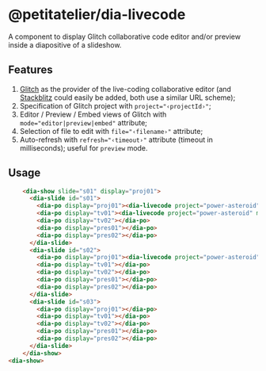 # @petitatelier/dia-livecode

A component to display Glitch collaborative code editor and/or preview inside a diapositive of a slideshow.

## Features

1. [Glitch](https://glitch.com/) as the provider of the live-coding collaborative editor (and [Stackblitz](https://stackblitz.com/) could easily be added, both use a similar URL scheme);
2. Specification of Glitch project with `project="‹projectId›"`;
3. Editor / Preview / Embed views of Glitch with `mode="editor|preview|embed"` attribute;
4. Selection of file to edit with `file="‹filename›"` attribute;
5. Auto-refresh with `refresh="‹timeout›"` attribute (timeout in milliseconds); useful for `preview` mode.

## Usage

```html
    <dia-show slide="s01" display="proj01">
      <dia-slide id="s01">
        <dia-po display="proj01"><dia-livecode project="power-asteroid" mode="editor" file="index.html"></dia-livecode></dia-po>
        <dia-po display="tv01"><dia-livecode project="power-asteroid" mode="preview" refresh="5000"></dia-livecode></dia-po>
        <dia-po display="tv02"></dia-po>
        <dia-po display="pres01"></dia-po>
        <dia-po display="pres02"></dia-po>
      </dia-slide>
      <dia-slide id="s02">
        <dia-po display="proj01"><dia-livecode project="power-asteroid" mode="embed" file="index.html"></dia-livecode></dia-po>
        <dia-po display="tv01"></dia-po>
        <dia-po display="tv02"></dia-po>
        <dia-po display="pres01"></dia-po>
        <dia-po display="pres02"></dia-po>
      </dia-slide>
      <dia-slide id="s03">
        <dia-po display="proj01"></dia-po>
        <dia-po display="tv01"></dia-po>
        <dia-po display="tv02"></dia-po>
        <dia-po display="pres01"></dia-po>
        <dia-po display="pres02"></dia-po>
      </dia-slide>
    </dia-show>
<dia-show>
```